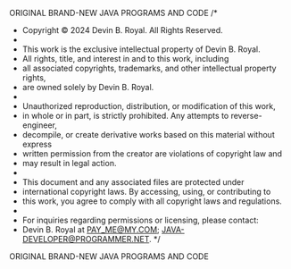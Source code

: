 ORIGINAL BRAND-NEW JAVA PROGRAMS AND CODE
/*
 * Copyright © 2024 Devin B. Royal. All Rights Reserved.
 *
 * This work is the exclusive intellectual property of Devin B. Royal.
 * All rights, title, and interest in and to this work, including 
 * all associated copyrights, trademarks, and other intellectual property rights, 
 * are owned solely by Devin B. Royal.
 *
 * Unauthorized reproduction, distribution, or modification of this work,
 * in whole or in part, is strictly prohibited. Any attempts to reverse-engineer,
 * decompile, or create derivative works based on this material without express 
 * written permission from the creator are violations of copyright law and 
 * may result in legal action.
 *
 * This document and any associated files are protected under 
 * international copyright laws. By accessing, using, or contributing to 
 * this work, you agree to comply with all copyright laws and regulations.
 * 
 * For inquiries regarding permissions or licensing, please contact:
 * Devin B. Royal at PAY_ME@MY.COM; JAVA-DEVELOPER@PROGRAMMER.NET.
 */

ORIGINAL BRAND-NEW JAVA PROGRAMS AND CODE
